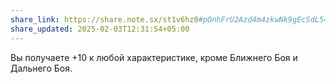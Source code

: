 ```yaml
---
share_link: https://share.note.sx/st1v6hz0#pOnhFrU2Azd4m4zkwNk9gEcSdL54GxIMNsA12LDX6rU
share_updated: 2025-02-03T12:31:54+05:00
---
```

Вы получаете +10 к любой характеристике, кроме Ближнего Боя и Дальнего Боя.